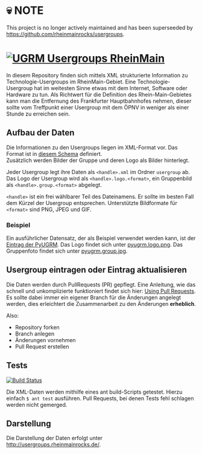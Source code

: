 # :skull: NOTE

This project is no longer actively maintained and has been superseeded by <https://github.com/rheinmainrocks/usergroups>.

# [![UGRM Usergroups RheinMain](https://raw.github.com/rheinmainrocks/ugrm-data/master/logo.png)](http://usergroups.rheinmainrocks.de/)

In diesem Repository finden sich mittels XML strukturierte Information zu Technologie-Usergroups im RheinMain-Gebiet. 
Eine Technologie-Usergroup hat im weitesten Sinne etwas mit dem Internet, Software oder Hardware zu tun.
Als Richtwert für die Definition des Rhein-Main-Gebietes kann man die Entfernung des Frankfurter Hauptbahnhofes 
nehmen, dieser sollte vom Treffpunkt einer Usergroup mit dem ÖPNV in weniger als einer Stunde zu erreichen sein.

## Aufbau der Daten

Die Informationen zu den Usergroups liegen im XML-Format vor. 
Das Format ist in [diesem Schema](https://github.com/rheinmainrocks/ugrm-data/blob/master/xsd/usergroup.xsd) definiert.  
Zusätzlich werden Bilder der Gruppe und deren Logo als Bilder hinterlegt.

Jeder Usergroup legt ihre Daten als ``<handle>.xml`` im Ordner ``usergroup`` ab.
Das Logo der Usergroup wird als ``<handle>.logo.<format>``, ein Gruppenbild als ``<handle>.group.<format>`` abgelegt.

``<handle>`` ist ein frei wählbarer Teil des Dateinamens. Er sollte im besten Fall dem Kürzel der Usergroup
entsprechen. Unterstützte Bildformate für ``<format>`` sind PNG, JPEG und GIF.

### Beispiel

Ein ausführlicher Datensatz, der als Beispiel verwendet werden kann, ist der [Eintrag der PyUGRM](https://github.com/rheinmainrocks/ugrm-data/blob/master/usergroup/pyugrm.xml).
Das Logo findet sich unter [pyugrm.logo.png](https://github.com/rheinmainrocks/ugrm-data/blob/master/usergroup/pyugrm.logo.png).
Das Gruppenfoto findet sich unter [pyugrm.group.jpg](https://github.com/rheinmainrocks/ugrm-data/blob/master/usergroup/pyugrm.group.jpgl).

## Usergroup eintragen oder Eintrag aktualisieren

Die Daten werden durch PullRequests (PR) gepflegt. Eine Anleitung, wie das schnell und unkomplizierte 
funktioniert findet sich hier: [Using Pull Requests](https://help.github.com/articles/using-pull-requests). 
Es sollte dabei immer ein eigener Branch für die Änderungen angelegt werden, 
dies erleichtert die Zusammenarbeit zu den Änderungen **erheblich**. 

Also:
 * Repository forken
 * Branch anlegen
 * Änderungen vornehmen
 * Pull Request erstellen

## Tests

[![Build Status](https://travis-ci.org/rheinmainrocks/ugrm-data.png?branch=master)](https://travis-ci.org/rheinmainrocks/ugrm-data)

Die XML-Daten werden  mithilfe eines ant build-Scripts getestet. 
Hierzu einfach ``$ ant test`` ausführen. 
Pull Requests, bei denen Tests fehl schlagen werden nicht gemerged.

## Darstellung

Die Darstellung der Daten erfolgt unter http://usergroups.rheinmainrocks.de/.
